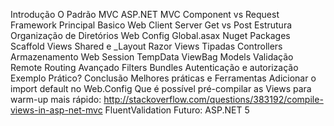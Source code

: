 Introdução
  O Padrão MVC
  ASP.NET MVC
    Component vs Request Framework
Principal
  Basico
    Web
      Client Server
      Get vs Post
    Estrutura
      Organização de Diretórios
      Web Config
      Global.asax
      Nuget Packages
    Scaffold
    Views
      Shared e _Layout
      Razor
      Views Tipadas
    Controllers
      Armazenamento Web
        Session
        TempData
        ViewBag
    Models
      Validação
        Remote
    Routing
  Avançado
    Filters
    Bundles
    Autenticação e autorização
  Exemplo Prático?
Conclusão
  Melhores práticas e Ferramentas
    Adicionar o import default no Web.Config
    Que é possível pré-compilar as Views para warm-up mais rápido: http://stackoverflow.com/questions/383192/compile-views-in-asp-net-mvc
    FluentValidation
  Futuro: ASP.NET 5

